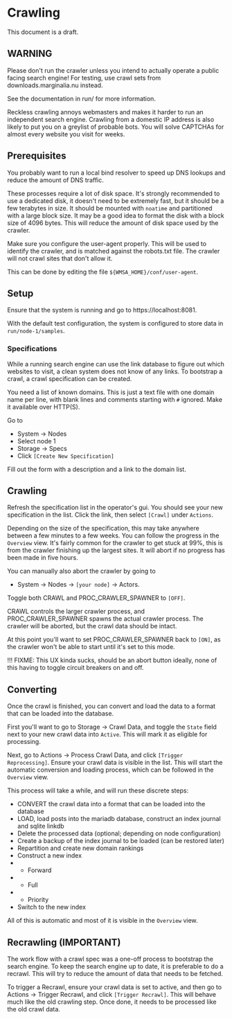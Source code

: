 # Crawling

This document is a draft.

## WARNING
Please don't run the crawler unless you intend to actually operate a public
facing search engine!  For testing, use crawl sets from downloads.marginalia.nu instead.

See the documentation in run/ for more information.

Reckless crawling annoys webmasters and makes it harder to run an independent search engine. 
Crawling from a domestic IP address is also likely to put you on a greylist
of probable bots.  You will solve CAPTCHAs for almost every website you visit
for weeks.

## Prerequisites

You probably want to run a local bind resolver to speed up DNS lookups and reduce the amount of
DNS traffic. 

These processes require a lot of disk space.  It's strongly recommended to use a dedicated disk,
it doesn't need to be extremely fast, but it should be a few terabytes in size.  It should be mounted
with `noatime` and partitioned with a large block size.  It may be a good idea to format the disk with 
a block size of 4096 bytes.  This will reduce the amount of disk space used by the crawler.

Make sure you configure the user-agent properly.  This will be used to identify the crawler,
and is matched against the robots.txt file.  The crawler will not crawl sites that don't allow it.

This can be done by editing the file `${WMSA_HOME}/conf/user-agent`.

## Setup

Ensure that the system is running and go to https://localhost:8081.  

With the default test configuration, the system is configured to 
store data in `run/node-1/samples`.

### Specifications

While a running search engine can use the link database to figure out which websites to visit, a clean
system does not know of any links.  To bootstrap a crawl, a crawl specification can be created.  

You need a list of known domains.  This is just a text file with one domain name per line,
with blank lines and comments starting with `#` ignored.  Make it available over HTTP(S).

Go to

* System -> Nodes
* Select node 1
* Storage -> Specs
* Click `[Create New Specification]`

Fill out the form with a description and a link to the domain list. 

## Crawling 

Refresh the specification list in the operator's gui.  You should see your new specification in the list.
Click the link, then select `[Crawl]` under `Actions`.

Depending on the size of the specification, this may take anywhere between a few minutes to a few weeks. 
You can follow the progress in the `Overview` view.  It's fairly common for the crawler to get stuck at 
99%, this is from the crawler finishing up the largest sites.  It will abort if no progress has been made
in five hours. 

You can manually also abort the crawler by going to

* System -> Nodes -> `[your node]` -> Actors.

Toggle both CRAWL and PROC_CRAWLER_SPAWNER to `[OFF]`.  

CRAWL controls the larger crawler process, and PROC_CRAWLER_SPAWNER spawns the actual
crawler process.  The crawler will be aborted, but the crawl data should be intact. 

At this point you'll want to set PROC_CRAWLER_SPAWNER back to `[ON]`, as the crawler
won't be able to start until it's set to this mode.

!!! FIXME: This UX kinda sucks, should be an abort button ideally, none of this having to toggle
circuit breakers on and off.

## Converting

Once the crawl is finished, you can convert and load the data to a format that can be loaded into the database.

First you'll want to go to Storage -> Crawl Data, and toggle the `State` field next to your new crawl
data into `Active`.  This will mark it as eligible for processing. 

Next, go to Actions -> Process Crawl Data, and click `[Trigger Reprocessing]`.  Ensure your crawl data
is visible in the list. This will start the automatic conversion and loading process, which can be followed
in the `Overview` view.

This process will take a while, and will run these discrete steps:

* CONVERT the crawl data into a format that can be loaded into the database
* LOAD, load posts into the mariadb database, construct an index journal and sqlite linkdb 
* Delete the processed data (optional; depending on node configuration)
* Create a backup of the index journal to be loaded (can be restored later)
* Repartition and create new domain rankings
* Construct a new index 
* * Forward
* * Full
* * Priority
* Switch to the new index

All of this is automatic and most of it is visible in the `Overview` view. 

## Recrawling (IMPORTANT)

The work flow with a crawl spec was a one-off process to bootstrap the search engine.  To keep the search engine up to date,
it is preferable to do a recrawl.  This will try to reduce the amount of data that needs to be fetched.

To trigger a Recrawl, ensure your crawl data is set to active, and then go to Actions -> Trigger Recrawl,
and click `[Trigger Recrawl]`.  This will behave much like the old crawling step.   Once done, it needs to be
processed like the old crawl data.

